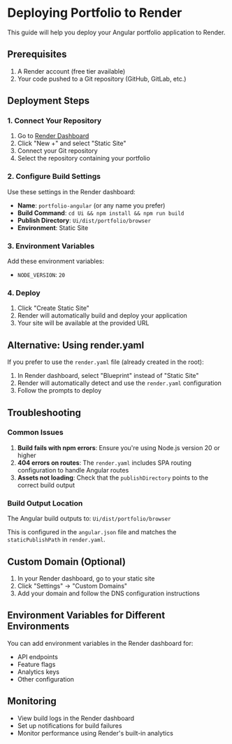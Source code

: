 # Deploying Portfolio to Render

This guide will help you deploy your Angular portfolio application to Render.

## Prerequisites

1. A Render account (free tier available)
2. Your code pushed to a Git repository (GitHub, GitLab, etc.)

## Deployment Steps

### 1. Connect Your Repository

1. Go to [Render Dashboard](https://dashboard.render.com/)
2. Click "New +" and select "Static Site"
3. Connect your Git repository
4. Select the repository containing your portfolio

### 2. Configure Build Settings

Use these settings in the Render dashboard:

- **Name**: `portfolio-angular` (or any name you prefer)
- **Build Command**: `cd Ui && npm install && npm run build`
- **Publish Directory**: `Ui/dist/portfolio/browser`
- **Environment**: Static Site

### 3. Environment Variables

Add these environment variables:
- `NODE_VERSION`: `20`

### 4. Deploy

1. Click "Create Static Site"
2. Render will automatically build and deploy your application
3. Your site will be available at the provided URL

## Alternative: Using render.yaml

If you prefer to use the `render.yaml` file (already created in the root):

1. In Render dashboard, select "Blueprint" instead of "Static Site"
2. Render will automatically detect and use the `render.yaml` configuration
3. Follow the prompts to deploy

## Troubleshooting

### Common Issues

1. **Build fails with npm errors**: Ensure you're using Node.js version 20 or higher
2. **404 errors on routes**: The `render.yaml` includes SPA routing configuration to handle Angular routes
3. **Assets not loading**: Check that the `publishDirectory` points to the correct build output

### Build Output Location

The Angular build outputs to: `Ui/dist/portfolio/browser`

This is configured in the `angular.json` file and matches the `staticPublishPath` in `render.yaml`.

## Custom Domain (Optional)

1. In your Render dashboard, go to your static site
2. Click "Settings" → "Custom Domains"
3. Add your domain and follow the DNS configuration instructions

## Environment Variables for Different Environments

You can add environment variables in the Render dashboard for:
- API endpoints
- Feature flags
- Analytics keys
- Other configuration

## Monitoring

- View build logs in the Render dashboard
- Set up notifications for build failures
- Monitor performance using Render's built-in analytics 